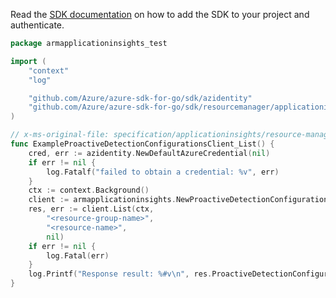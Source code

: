 Read the [SDK documentation](https://github.com/Azure/azure-sdk-for-go/blob/sdk%2Fresourcemanager%2Fapplicationinsights%2Farmapplicationinsights%2Fv0.2.0/sdk/resourcemanager/applicationinsights/armapplicationinsights/README.md) on how to add the SDK to your project and authenticate.

```go
package armapplicationinsights_test

import (
	"context"
	"log"

	"github.com/Azure/azure-sdk-for-go/sdk/azidentity"
	"github.com/Azure/azure-sdk-for-go/sdk/resourcemanager/applicationinsights/armapplicationinsights"
)

// x-ms-original-file: specification/applicationinsights/resource-manager/Microsoft.Insights/stable/2015-05-01/examples/ProactiveDetectionConfigurationsList.json
func ExampleProactiveDetectionConfigurationsClient_List() {
	cred, err := azidentity.NewDefaultAzureCredential(nil)
	if err != nil {
		log.Fatalf("failed to obtain a credential: %v", err)
	}
	ctx := context.Background()
	client := armapplicationinsights.NewProactiveDetectionConfigurationsClient("<subscription-id>", cred, nil)
	res, err := client.List(ctx,
		"<resource-group-name>",
		"<resource-name>",
		nil)
	if err != nil {
		log.Fatal(err)
	}
	log.Printf("Response result: %#v\n", res.ProactiveDetectionConfigurationsClientListResult)
}
```
